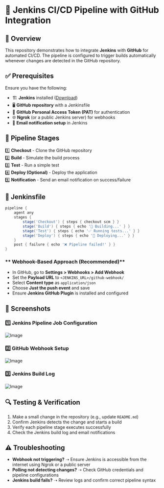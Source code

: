# 🚀 Jenkins CI/CD Pipeline with GitHub Integration

## 📌 Overview  
This repository demonstrates how to integrate **Jenkins** with **GitHub** for automated CI/CD. The pipeline is configured to trigger builds automatically whenever changes are detected in the GitHub repository.  

## ✅ Prerequisites  
Ensure you have the following:  
- 🏗 **Jenkins** installed ([Download](https://www.jenkins.io/download/))  
- 🖥 **GitHub repository** with a Jenkinsfile  
- 🔑 **GitHub Personal Access Token (PAT)** for authentication  
- 🌐 **Ngrok** (or a public Jenkins server) for webhooks  
- 📩 **Email notification setup** in Jenkins  

## 🔧 Pipeline Stages  
1️⃣ **Checkout** - Clone the GitHub repository  
2️⃣ **Build** - Simulate the build process  
3️⃣ **Test** - Run a simple test  
4️⃣ **Deploy (Optional)** - Deploy the application  
5️⃣ **Notification** - Send an email notification on success/failure  

## 📝 Jenkinsfile  
```groovy
pipeline {
    agent any
    stages {
        stage('Checkout') { steps { checkout scm } }
        stage('Build') { steps { echo '🔨 Building...' } }
        stage('Test') { steps { echo '✅ Running tests...' } }
        stage('Deploy') { steps { echo '🚀 Deploying...' } }
    }
    post { failure { echo '❌ Pipeline failed!' } }
}
```


### ** Webhook-Based Approach (Recommended)**  
- In GitHub, go to **Settings > Webhooks > Add Webhook**  
- Set the **Payload URL** to `<JENKINS_URL>/github-webhook/`  
- Select **Content type** as `application/json`  
- Choose **Just the push event** and save  
- Ensure **Jenkins GitHub Plugin** is installed and configured  

## 📸 Screenshots
### **1️⃣ Jenkins Pipeline Job Configuration**
![Image](https://github.com/user-attachments/assets/d51e997b-1150-4026-b82f-61b68e96c161)

### **2️⃣ GitHub Webhook Setup**
 ![Image](https://github.com/user-attachments/assets/1f766bf0-8015-4811-96c4-afe68446e07c)

### **3️⃣ Jenkins Build Log**
 ![Image](https://github.com/user-attachments/assets/90479169-8dcb-4f03-877b-ece7188c7d8a)

## 🔍 Testing & Verification  
1. Make a small change in the repository (e.g., update `README.md`)  
2. Confirm Jenkins detects the change and starts a build  
3. Verify each pipeline stage executes successfully  
4. Check the Jenkins build log and email notifications  

## ⚠️ Troubleshooting  
- **Webhook not triggering?** ➝ Ensure Jenkins is accessible from the internet using Ngrok or a public server  
- **Polling not detecting changes?** ➝ Check GitHub credentials and pipeline configurations  
- **Jenkins build fails?** ➝ Review logs and confirm correct pipeline syntax  



